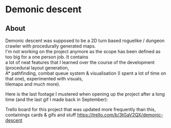 # Demonic descent

## About
Demonic descent was supposed to be a 2D turn based roguelike / dungeon crawler with procedurally generated maps.  
I'm not working on the project anymore as the scope has been defined as too big for a one person job. It contains  
a lot of neat features that I learned over the course of the development (procedural layout generation,  
A* pathfinding, combat queue system & visualisation (I spent a lot of time on that one), experimented with visuals,  
tilemaps and much more).  
  
Here is the last footage I mustered when opening up the project after a long time (and the last gif I made back in September):  

Trello board for this project that was updated more frequently than this, containings cards & gifs and stuff
https://trello.com/b/3tGaV2QX/demonic-descent
